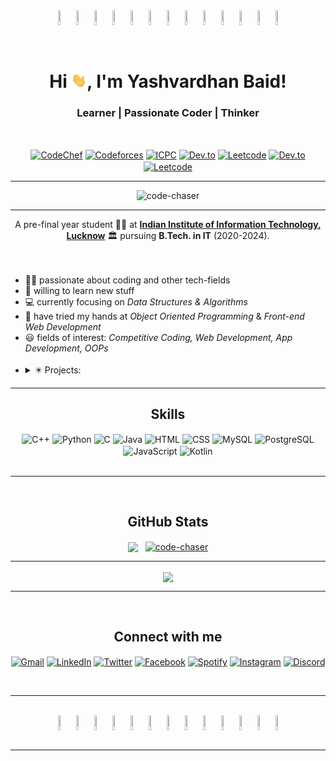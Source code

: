 
<div align="center">
<img align="center" src="https://img.shields.io/badge/-4285f4?style=for-the-badge&logo=&logoColor=152c51" width=1.5% height=13px/>
<img align="center" src="https://img.shields.io/badge/-152c51?style=for-the-badge&logo=&logoColor=4285f4" width=2.7% height=24px/>
<img align="center" src="https://img.shields.io/badge/-4285f4?style=for-the-badge&logo=&logoColor=152c51" width=1.5% height=13px/>
<img align="center" src="https://img.shields.io/badge/-152c51?style=for-the-badge&logo=&logoColor=4285f4" width=2.7% height=24px/>
<img align="center" src="https://img.shields.io/badge/-4285f4?style=for-the-badge&logo=&logoColor=152c51" width=1.5% height=13px/>
<img align="center" src="https://img.shields.io/badge/-152c51?style=for-the-badge&logo=&logoColor=4285f4" width=2.7% height=24px/>
<img align="center" src="https://img.shields.io/badge/-4285f4?style=for-the-badge&logo=&logoColor=152c51" width=1.5% height=13px/>
<img align="center" src="https://img.shields.io/badge/-152c51?style=for-the-badge&logo=&logoColor=4285f4" width=2.7% height=24px/>
<img align="center" src="https://img.shields.io/badge/-4285f4?style=for-the-badge&logo=&logoColor=152c51" width=1.5% height=13px/>
<img align="center" src="https://img.shields.io/badge/-152c51?style=for-the-badge&logo=&logoColor=4285f4" width=2.7% height=24px/>
<img align="center" src="https://img.shields.io/badge/-4285f4?style=for-the-badge&logo=&logoColor=152c51" width=1.5% height=13px/>
<img align="center" src="https://img.shields.io/badge/-152c51?style=for-the-badge&logo=&logoColor=4285f4" width=2.7% height=24px/>
<img align="center" src="https://img.shields.io/badge/-4285f4?style=for-the-badge&logo=&logoColor=152c51" width=1.5% height=13px/>
<img align="center" src="https://img.shields.io/badge/-152c51?style=for-the-badge&logo=&logoColor=4285f4" width=2.7% height=24px/>
<img align="center" src="https://img.shields.io/badge/-4285f4?style=for-the-badge&logo=&logoColor=152c51" width=1.5% height=13px/>
<img align="center" src="https://img.shields.io/badge/-152c51?style=for-the-badge&logo=&logoColor=4285f4" width=2.7% height=24px/>
<img align="center" src="https://img.shields.io/badge/-4285f4?style=for-the-badge&logo=&logoColor=152c51" width=1.5% height=13px/>
<img align="center" src="https://img.shields.io/badge/-152c51?style=for-the-badge&logo=&logoColor=4285f4" width=2.7% height=24px/>
<img align="center" src="https://img.shields.io/badge/-4285f4?style=for-the-badge&logo=&logoColor=152c51" width=1.5% height=13px/>
<img align="center" src="https://img.shields.io/badge/-152c51?style=for-the-badge&logo=&logoColor=4285f4" width=2.7% height=24px/>
<img align="center" src="https://img.shields.io/badge/-4285f4?style=for-the-badge&logo=&logoColor=152c51" width=1.5% height=13px/>
<img align="center" src="https://img.shields.io/badge/-152c51?style=for-the-badge&logo=&logoColor=4285f4" width=2.7% height=24px/>
<img align="center" src="https://img.shields.io/badge/-4285f4?style=for-the-badge&logo=&logoColor=152c51" width=1.5% height=13px/>
<img align="center" src="https://img.shields.io/badge/-152c51?style=for-the-badge&logo=&logoColor=4285f4" width=2.7% height=24px/>
<img align="center" src="https://img.shields.io/badge/-4285f4?style=for-the-badge&logo=&logoColor=152c51" width=1.5% height=13px/>
<img align="center" src="https://img.shields.io/badge/-152c51?style=for-the-badge&logo=&logoColor=4285f4" width=2.7% height=24px/>
<img align="center" src="https://img.shields.io/badge/-4285f4?style=for-the-badge&logo=&logoColor=152c51" width=1.5% height=13px/>
</div>
<br/>
<br/>
<h1 align="center">Hi&nbsp;<img src="https://raw.githubusercontent.com/ABSphreak/ABSphreak/master/gifs/Hi.gif" height="24">, I'm Yashvardhan Baid! </h1>

<h3 align="center">Learner | Passionate Coder | Thinker</h3>
<br/>

<!--
<p align=center>

<a href="https://twitter.com/y_baid_" target="blank"><img align="center" src="https://raw.githubusercontent.com/rahuldkjain/github-profile-readme-generator/master/src/images/icons/Social/twitter.svg" alt="y_baid_" height="27" width="" /></a>&nbsp;&nbsp;&nbsp;
<a href="https://www.linkedin.com/in/code-chaser/" target="blank"><img align="center" src="https://raw.githubusercontent.com/rahuldkjain/github-profile-readme-generator/master/src/images/icons/Social/linked-in-alt.svg" alt="https://www.linkedin.com/in/code-chaser/" height="27" width="" /></a>&nbsp;&nbsp;&nbsp;
<a href="https://www.facebook.com/codechaser.yb" target="blank"><img align="center" src="https://raw.githubusercontent.com/rahuldkjain/github-profile-readme-generator/master/src/images/icons/Social/facebook.svg" alt="codechaser.yb" height="27" width="" /></a>&nbsp;&nbsp;&nbsp;
<a href="https://open.spotify.com/user/2zitooxrnd54cyavlphuhn7r9?si=2e4246add7414e72"><img align="center" height="27" src="https://user-images.githubusercontent.com/63065397/123314435-39dbcd80-d548-11eb-8f43-20f494523936.png"></a>&nbsp;&nbsp;&nbsp;
<a href="https://instagram.com/yashvardhan_baid_" target="blank"><img align="center" src="https://raw.githubusercontent.com/rahuldkjain/github-profile-readme-generator/master/src/images/icons/Social/instagram.svg" alt="codechaser" height="27" width="" /></a>&nbsp;&nbsp;&nbsp;
<a href="https://www.codechef.com/users/codechaser1" target="blank"><img align="center" src="https://user-images.githubusercontent.com/63065397/123329670-b11a5d00-d55a-11eb-8096-44ca8667f0e3.png" alt="codechaser" height="27" width="" padding="" /></a>&nbsp;&nbsp;&nbsp;
<a href="https://codeforces.com/profile/codechaser" target="blank"><img align="center" src="http://cdn.codeforces.com/s/0/favicon-96x96.png" alt="codechaser" height="27" width="" /></a>&nbsp;&nbsp;&nbsp;
<a href="https://dev.to/codechaser" target="blank"><img align="center" src="https://d2fltix0v2e0sb.cloudfront.net/dev-black.png" alt="codechaser" height="27" width="" /></a>&nbsp;&nbsp;&nbsp;
<a href="https://www.hackerearth.com/@codechaser" target="blank"><img align="center" src="https://upload.wikimedia.org/wikipedia/commons/e/e8/HackerEarth_logo.png" alt="@codechaser" height="27" width="" /></a>&nbsp;&nbsp;&nbsp;
<a href="https://icpc.global/ICPCID/DOP0J2F6824H"><img align="center" src="https://user-images.githubusercontent.com/63065397/126180986-c735360b-6e4b-4a90-bfa3-551debdeb125.png" height="33"></a>

</p>
-->


<p align="center">
<a href="https://www.codechef.com/users/codechaser1" target="blank">
<img align="center" src="https://img.shields.io/badge/codechef-4285f4?style=for-the-badge&logo=codechef&logoColor=152c51" alt="CodeChef" width=13% height=24px/></a>
 

<a href="https://codeforces.com/profile/codechaser" target="blank">
<img align="center" src="https://img.shields.io/badge/codeforces-152c51?style=for-the-badge&logo=codeforces&logoColor=4285f4" alt="Codeforces" width=13% height=24px/></a>
 

<a href="https://icpc.global/ICPCID/DOP0J2F6824H">
<img align="center" src="https://img.shields.io/badge/ICPC ID-4285f4?style=for-the-badge&logo=ACM&logoColor=152c51" alt="ICPC" width=13% height=24px/></a>

<a href="https://dev.to/codechaser" target="blank">
<img align="center" src="https://img.shields.io/badge/dev comm-152c51?style=for-the-badge&logo=dev.to&logoColor=4285f4" alt="Dev.to" width=13% height=24px/></a>
 

<a href="https://leetcode.com/code-chaser/" target="blank">
<img align="center" src="https://img.shields.io/badge/leetcode-4285f4?style=for-the-badge&logo=leetcode&logoColor=152c51" alt="Leetcode" width=13% height=24px/></a>

<a href="https://dev.to/codechaser" target="blank">
<img align="center" src="https://img.shields.io/badge/hackere-152c51?style=for-the-badge&logo=hackerearth&logoColor=4285f4" alt="Dev.to" width=13% height=24px/></a>

<a href="https://leetcode.com/code-chaser/" target="blank">
<img align="center" src="https://img.shields.io/badge/github-4285f4?style=for-the-badge&logo=github&logoColor=152c51" alt="Leetcode" width=13% height=24px/></a>
 

</p>

<!--
COLORS:
11032b - 
4285f4 - 152c51

-->

___


<p align="center"> <img src="https://komarev.com/ghpvc/?username=code-chaser&label=Profile%20Visits&color=4285f4&style=for-the-badge" alt="code-chaser" height=27px/> </p>


___

<div align="center">
    A pre-final year student 👨‍🎓 at <b><a href="https://iiitl.ac.in">Indian Institute of Information Technology, Lucknow</a></i></b> 🏛️ pursuing <b>B.Tech. in IT</b> (2020-2024).
    <br/>
    <br/>
    <br/>
</div>
<div>
    <ul align="left">
        <li>👨‍💻 passionate about coding and other tech-fields</li>
        <li>🌱 willing to learn new stuff</li>
        <li>💻 currently focusing on <i>Data Structures & Algorithms</i></li>
        <li>👐 have tried my hands at <i>Object Oriented Programming</i> & <i>Front-end Web Development</i></li>
        <li>😃 fields of interest: <i>Competitive Coding, Web Development, App Development, OOPs</i></li>
        <!--<li>💙 my hobbies: <i>Coding, Listening to music, Driving, Gaming, Solving Mechanics Problems</i></li>-->
        <br/>
        <li><details><summary>✴️ Projects:</summary><br/>
            <ul>
                <li>
            <a href="https://github.com/code-chaser/dex/">dex-discord-bot</a> : A multi-purpose discord music bot made using <a href="https://github.com/Rapptz/discord.py">discord.py</a> library in <b>Python</b>;<br/><ul><li>It has <b>30+</b> bot functions using which user can listen to music, get its lyrics, get a random meme, inspirational quote, reddit headlines for given subreddit and a lot more; <br/></li><li><i>(February'22 - June'22)</i><br/></li></ul>
                </li>
                <li>
            <a href="https://github.com/code-chaser/expense-manager/">expense-manager</a> : Made Using OOPs Features in <b>C++</b>;<br/><ul><li>It keeps a record of user's personal expenses in an organized manner;<br/></li><li><i>(February'22 - February'22)</i><br/></li></ul>
                </li>
                <li>
            <a href="https://github.com/code-chaser/hotel-management-system/">hotel-management-system</a> : Made using OOPs Features, Multi-threading & File Handling in <b>JAVA</b>;<br/><ul><li>It's a portal where guests can check availability of, book or checkout from a hotel room and staff can login to manage rooms’ and guests’ details;<br/></li><li><i>(November'21 - November'21)</i><br/></li></ul>
                </li>
                <li>
            <a href="https://github.com/code-chaser/hospital-management-system/">hospital-management-system</a> : Made using Object Oriented Programming & File Handling in <b>C++</b>;<br/><ul><li>It has <b>30+</b> basic functions to manage a hospital's records;<br/></li><li><i>(June'21 - July'21)</i><br/></li></ul>
                </li>
                <li>
            <a href="https://github.com/code-chaser/typit/">typit</a> : (typing speed & accuracy tester tool/game) : Made using basic <b>C++</b> and a bit of File Handling;<br/><ul><li>Single or multiple players can play on desired difficulty levels to test their typing skills;<br/></li><li><i>(June'21 - June'21)</i><br/></li></ul>
                </li>
            </details></li>

<!--            
        <li><details><summary>⭐ Achievements:</summary><br/>
            
            
* **Solved 600+** problems on various coding platforms

* Global Rank **105** in CodeChef contest; _(Jun. 2022)_ 
    * Standings: [**link**](https://www.codechef.com/rankings/LTIME109B?itemsPerPage=100&order=asc&page=2&sortBy=rank)
    * Handle: [**codechaser1**](https://www.codechef.com/users/codechaser1)

* Global Rank **16** in CodeChef contest; _(Apr. 2022)_ 
    * Standings: [**link**](https://www.codechef.com/rankings/LTIME107C?itemsPerPage=100&order=asc&page=1&sortBy=rank)
    * Handle: [**codechaser2**](https://www.codechef.com/users/codechaser2)

* Global Rank **32** in CodeChef contest; _(Sept. 2021)_ 
    * Standings: [**link**](https://www.codechef.com/rankings/START14C)
    * Handle: [**codechaser2**](https://www.codechef.com/users/codechaser2)

* Team ranked **66** in **ACM-ICPC** Kanpur Regionals 2020; _(Aug. 2021)_ 
    * Standings: [**link**](http://kanpur.indiaicpc.in/Result.pdf)
    * Team Name: **obliterators**
    * ICPC-ID: [**link**](https://icpc.global/ICPCID/DOP0J2F6824H)
            
* Rated as **4 STAR Coder** on CodeChef; _(Jul. 2021)_
    * Handle: [**codechaser**](https://www.codechef.com/users/codechaser)
            
* Rated as **SPECIALIST** on Codeforces; _(Jul. 2021)_
    * Handle: [**codechaser**](https://codeforces.com/profile/codechaser)
            
* Global Rank **11** in CodeChef contest; _(Jun. 2021)_ 
    * Standings: [**link**](https://www.codechef.com/rankings/START5C)
    * Handle: [**knight0**](https://www.codechef.com/users/knight0)

* Global Rank **43** in CodeChef contest; _(May 2021)_ 
    * Standings: [**link**](https://www.codechef.com/rankings/START4C)
    * Handle: [**codechaser1**](https://www.codechef.com/users/codechaser1)

* Team ranked **1** (Out of **65+** teams) in Freshers' Cup of IIIT Lucknow; _(Apr. 2021)_ 
    * Standings: [**link**](https://assessment.hackerearth.com/challenges/college/freshers-cup-prelims/leaderboard/)
    * Team Name: **losers**

* Ranked **5** (out of **200+** participants) in intra-college coding contest; _(Dec. 2020)_ 
    * Standings: [**link**](https://assessment.hackerearth.com/challenges/college/indian-institute-of-information-technologylucknow-test-draft-1-9/leaderboard/)
    * Handle: [**codechaser**](https://www.hackerearth.com/@codechaser)
           
</ul>-->
</div>

<!--

___

<h2 align="center">Skills</h2> 
<div align="center">

<a href="https://www.w3schools.com/cpp/" target="_blank"><img align="center"  src="https://raw.githubusercontent.com/devicons/devicon/master/icons/cplusplus/cplusplus-original.svg" alt="cplusplus" width="" height="39"/></a>&nbsp;&nbsp;
<a href="https://www.w3schools.com/java/" target="_blank"><img align="center"  src="https://raw.githubusercontent.com/devicons/devicon/master/icons/java/java-original.svg" alt="java" width="" height="39" style="margin:0px 0px 50px 0px;"/></a>&nbsp;&nbsp;
<a href="https://www.mysql.com/" target="_blank"><img align="center"  src="https://raw.githubusercontent.com/devicons/devicon/master/icons/mysql/mysql-original.svg" alt="mysql" width="" height="39"/></a>&nbsp;&nbsp;
<a href="https://www.w3.org/html/" target="_blank"><img  align="center" src="https://raw.githubusercontent.com/devicons/devicon/master/icons/html5/html5-original.svg" alt="html5" width="" height="39"/></a>&nbsp;&nbsp;
<a href="https://www.w3schools.com/css/" target="_blank"><img align="center" src="https://raw.githubusercontent.com/devicons/devicon/master/icons/css3/css3-original.svg" alt="css3" width="" height="39"/></a>&nbsp;&nbsp;
<a href="https://www.python.org/" target="_blank"><img align="center"  src="https://raw.githubusercontent.com/devicons/devicon/master/icons/python/python-original.svg" alt="python" width="" height="39"/></a>&nbsp;&nbsp;
<a href="https://www.cprogramming.com/https://www.cprogramming.com/" target="_blank"><img align="center" src="https://raw.githubusercontent.com/devicons/devicon/master/icons/c/c-original.svg" alt="c" width="" height="39"/></a>&nbsp;&nbsp;
<a href="https://www.javascript.com/" target="_blank">&nbsp;<img align="center" src="https://raw.githubusercontent.com/devicons/devicon/master/icons/javascript/javascript-original.svg" alt="js" width="" height="39"/></a>&nbsp;&nbsp;
<a href="https://kotlinlang.org" target="_blank">&nbsp;&nbsp;
<img align="center" src="https://www.vectorlogo.zone/logos/kotlinlang/kotlinlang-icon.svg" alt="kotlin" width="" height="32"/></a>
    
</div>
<br/>
-->

___

<h2 align="center">Skills</h2> 
<div align="center">
<img align="center" src="https://img.shields.io/badge/C++-4285f4?style=for-the-badge&logo=C%2b%2b&logoColor=152c51" alt="C++" width=7% height=27px/>
<img align="center" src="https://img.shields.io/badge/PY-152c51?style=for-the-badge&logo=PYTHON&logoColor=4285f4" alt="Python" width=7% height=27px/>
<img align="center" src="https://img.shields.io/badge/C-4285f4?style=for-the-badge&logo=C&logoColor=152c51" alt="C" width=7% height=27px/>
<img align="center" src="https://img.shields.io/badge/Java-152c51?style=for-the-badge&logo=oracle&logoColor=4285f4" alt="Java" width=7% height=27px/>
<img align="center" src="https://img.shields.io/badge/HTML-4285f4?style=for-the-badge&logo=HTML5&logoColor=152c51" alt="HTML" width=7% height=27px/>
<img align="center" src="https://img.shields.io/badge/CSS-152c51?style=for-the-badge&logo=CSS3&logoColor=4285f4" alt="CSS" width=7% height=27px/>
<img align="center" src="https://img.shields.io/badge/mSQL-4285f4?style=for-the-badge&logo=MySQL&logoColor=152c51" alt="MySQL" width=7% height=27px/>
<img align="center" src="https://img.shields.io/badge/pSQL-152c51?style=for-the-badge&logo=PostgreSQL&logoColor=4285f4" alt="PostgreSQL" width=7% height=27px/>
<img align="center" src="https://img.shields.io/badge/JS-4285f4?style=for-the-badge&logo=JavaScript&logoColor=152c51" alt="JavaScript" width=7% height=27px/>
<img align="center" src="https://img.shields.io/badge/Kt-152c51?style=for-the-badge&logo=Kotlin&logoColor=4285f4" alt="Kotlin" width=7% height=27px/>
</div>
<br/>

___



<br/>
<h2 align="center"> GitHub Stats </h2>
<div align="center"><p></p><a href="https://github.com/code-chaser">
<img align="center" src="https://github-readme-streak-stats.herokuapp.com/?user=code-chaser&border_radius=0&background=00000000&stroke=111f37&hide_border=false&border=0f389d00&ring=4285f4&sideLabels=34a853&fire=fbbc05&currStreakLabel=4285f4&sideNums=34a853&currStreakNum=fbbc05&dates=4285f4" width=47%/></a> &nbsp;
<a href="https://github.com/code-chaser"><img align="center" src="https://github-readme-stats.vercel.app/api?username=code-chaser&count_private=true&show_icons=true&theme=onedark&title_color=4285f4&icon_color=fbbc05&text_color=34a853&hide_border=1&border_radius=0&bg_color=1f48ad00&layout=compact&custom_title=" alt="code-chaser" width=47% /></a>

___

<a href="https://github.com/code-chaser"><img align="center" src="https://activity-graph.herokuapp.com/graph?username=code-chaser&bg_color=aabbff00&color=4285f4&line=34d853&point=34d85300&area=true&hide_border=true&hide_title=true&area_color=34d853" />
  </a></p>
</div>

___

<!--
#### Connect with me:
* <img src="https://user-images.githubusercontent.com/63065397/126423466-72506d41-ee22-43d2-bf7a-a90b6581c8d4.png" height="20"> Mail ID: [LIT2020013@iiitl.ac.in](mailto:lit2020013@iiitl.ac.in)  
* <img src="https://raw.githubusercontent.com/rahuldkjain/github-profile-readme-generator/master/src/images/icons/Social/linked-in-alt.svg" height="16">&nbsp; LinkedIn: [yashvardhan-baid](https://www.linkedin.com/in/code-chaser/)
* <img src="https://user-images.githubusercontent.com/63065397/126423218-46304c72-7520-4ef9-802a-5188896d775d.png" height="20"> Discord: [codechaser#0647](https://discord.com/users/784817646435565578/)

___

-->
<br/>

<h2 align="center">Connect with me</h2> 
<div align="center">
<p align="center">

<a href="mailto:lit2020013@iiitl.ac.in" target="blank">
<img align="center" src="https://img.shields.io/badge/gmail-152c51?style=for-the-badge&logo=gmail&logoColor=4285f4" alt="Gmail" width=10% height=24px/></a>

<a href="https://www.linkedin.com/in/yashvardhan-baid/" target="blank">
<img align="center" src="https://img.shields.io/badge/LinkedIn-4285f4?style=for-the-badge&logo=linkedin&logoColor=152c51" alt="LinkedIn" width=10% height=24px/></a>
 
<a href="https://twitter.com/y_baid_" target="blank">
<img align="center" src="https://img.shields.io/badge/TWITTER-152c51?style=for-the-badge&logo=Twitter&logoColor=4285f4" alt="Twitter" width=10% height=24px/></a>

<a href="https://www.facebook.com/codechaser.yb" target="blank">
<img align="center" src="https://img.shields.io/badge/facebook-4285f4?style=for-the-badge&logo=facebook&logoColor=152c51" alt="Facebook" width=10% height=24px/></a>

<a href="https://open.spotify.com/user/2zitooxrnd54cyavlphuhn7r9?si=2e4246add7414e72">
<img align="center" src="https://img.shields.io/badge/spotify-152c51?style=for-the-badge&logo=spotify&logoColor=4285f4" alt="Spotify" width=10% height=24px/></a>

<a href="https://instagram.com/yashvardhan_baid_" target="blank">
<img align="center" src="https://img.shields.io/badge/instagram-4285f4?style=for-the-badge&logo=instagram&logoColor=152c51" alt="Instagram" width=10% height=24px/></a>

<a href="https://discord.com/users/784817646435565578/" target="blank">
<img align="center" src="https://img.shields.io/badge/Discord-152c51?style=for-the-badge&logo=discord&logoColor=4285f4" alt="Discord" width=10% height=24px/></a>
 

</p>    
</div>
<br/>


___

</div>
<br/>
<div align="center">
<img align="center" src="https://img.shields.io/badge/-4285f4?style=for-the-badge&logo=&logoColor=152c51" width=1.5% height=13px/>
<img align="center" src="https://img.shields.io/badge/-152c51?style=for-the-badge&logo=&logoColor=4285f4" width=2.7% height=24px/>
<img align="center" src="https://img.shields.io/badge/-4285f4?style=for-the-badge&logo=&logoColor=152c51" width=1.5% height=13px/>
<img align="center" src="https://img.shields.io/badge/-152c51?style=for-the-badge&logo=&logoColor=4285f4" width=2.7% height=24px/>
<img align="center" src="https://img.shields.io/badge/-4285f4?style=for-the-badge&logo=&logoColor=152c51" width=1.5% height=13px/>
<img align="center" src="https://img.shields.io/badge/-152c51?style=for-the-badge&logo=&logoColor=4285f4" width=2.7% height=24px/>
<img align="center" src="https://img.shields.io/badge/-4285f4?style=for-the-badge&logo=&logoColor=152c51" width=1.5% height=13px/>
<img align="center" src="https://img.shields.io/badge/-152c51?style=for-the-badge&logo=&logoColor=4285f4" width=2.7% height=24px/>
<img align="center" src="https://img.shields.io/badge/-4285f4?style=for-the-badge&logo=&logoColor=152c51" width=1.5% height=13px/>
<img align="center" src="https://img.shields.io/badge/-152c51?style=for-the-badge&logo=&logoColor=4285f4" width=2.7% height=24px/>
<img align="center" src="https://img.shields.io/badge/-4285f4?style=for-the-badge&logo=&logoColor=152c51" width=1.5% height=13px/>
<img align="center" src="https://img.shields.io/badge/-152c51?style=for-the-badge&logo=&logoColor=4285f4" width=2.7% height=24px/>
<img align="center" src="https://img.shields.io/badge/-4285f4?style=for-the-badge&logo=&logoColor=152c51" width=1.5% height=13px/>
<img align="center" src="https://img.shields.io/badge/-152c51?style=for-the-badge&logo=&logoColor=4285f4" width=2.7% height=24px/>
<img align="center" src="https://img.shields.io/badge/-4285f4?style=for-the-badge&logo=&logoColor=152c51" width=1.5% height=13px/>
<img align="center" src="https://img.shields.io/badge/-152c51?style=for-the-badge&logo=&logoColor=4285f4" width=2.7% height=24px/>
<img align="center" src="https://img.shields.io/badge/-4285f4?style=for-the-badge&logo=&logoColor=152c51" width=1.5% height=13px/>
<img align="center" src="https://img.shields.io/badge/-152c51?style=for-the-badge&logo=&logoColor=4285f4" width=2.7% height=24px/>
<img align="center" src="https://img.shields.io/badge/-4285f4?style=for-the-badge&logo=&logoColor=152c51" width=1.5% height=13px/>
<img align="center" src="https://img.shields.io/badge/-152c51?style=for-the-badge&logo=&logoColor=4285f4" width=2.7% height=24px/>
<img align="center" src="https://img.shields.io/badge/-4285f4?style=for-the-badge&logo=&logoColor=152c51" width=1.5% height=13px/>
<img align="center" src="https://img.shields.io/badge/-152c51?style=for-the-badge&logo=&logoColor=4285f4" width=2.7% height=24px/>
<img align="center" src="https://img.shields.io/badge/-4285f4?style=for-the-badge&logo=&logoColor=152c51" width=1.5% height=13px/>
<img align="center" src="https://img.shields.io/badge/-152c51?style=for-the-badge&logo=&logoColor=4285f4" width=2.7% height=24px/>
<img align="center" src="https://img.shields.io/badge/-4285f4?style=for-the-badge&logo=&logoColor=152c51" width=1.5% height=13px/>
<img align="center" src="https://img.shields.io/badge/-152c51?style=for-the-badge&logo=&logoColor=4285f4" width=2.7% height=24px/>
<img align="center" src="https://img.shields.io/badge/-4285f4?style=for-the-badge&logo=&logoColor=152c51" width=1.5% height=13px/>
</div>
<br/>

___

